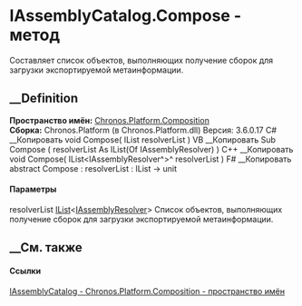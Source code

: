 # IAssemblyCatalog.Compose - метод
Составляет список объектов, выполняющих получение сборок для загрузки
экспортируемой метаинформации.
##  __Definition
 **Пространство имён:**
[Chronos.Platform.Composition](N_Chronos_Platform_Composition.htm)  
 **Сборка:** Chronos.Platform (в Chronos.Platform.dll) Версия: 3.6.0.17
C# __Копировать
     void Compose(
    	IList<IAssemblyResolver> resolverList
    )
VB __Копировать
     Sub Compose ( 
    	resolverList As IList(Of IAssemblyResolver)
    )
C++ __Копировать
     void Compose(
    	IList<IAssemblyResolver^>^ resolverList
    )
F# __Копировать
     abstract Compose : 
            resolverList : IList<IAssemblyResolver> -> unit 
#### Параметры
resolverList
[IList](https://learn.microsoft.com/dotnet/api/system.collections.generic.ilist-1)<[IAssemblyResolver](T_Chronos_Platform_Composition_IAssemblyResolver.htm)>
    Список объектов, выполняющих получение сборок для загрузки экспортируемой метаинформации.
##  __См. также
#### Ссылки
[IAssemblyCatalog - ](T_Chronos_Platform_Composition_IAssemblyCatalog.htm)
[Chronos.Platform.Composition - пространство
имён](N_Chronos_Platform_Composition.htm)
